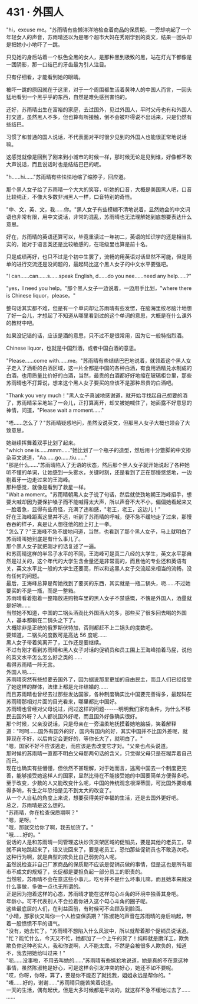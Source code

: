 <link rel="stylesheet" href="../styles/text.css" />
<h1>431 · 外国人</h1>

"hi，excuse
me。"苏雨晴有些懒洋洋地检查着商品的保质期，一旁却响起了一个年轻女人的声音，苏雨晴还以为是哪个超市大妈在秀刚学到的英文，结果一回头却是把她小小地吓了一跳。

只见她的身后站着一个肤色全黑的女人，是那种黑到极致的黑，站在灯光下都像是一团阴影，那一口结巴的牙齿最为引人注目。

只有仔细看，才能看到她的眼睛。

被吓一跳的原因就在于这里，对于一个周围都生活着黄种人的中国人而言，一回头猛地看到一个黑乎乎的东西，自然是难免感到害怕的。

还好，苏雨晴出生在富裕的家庭，去过国外，见过外国人，平时父母也有和外国人打交道，虽然黑人不多，但也算有所接触，倒不会被吓得说不出话来，只是仍然有些结巴。

习惯了和普通的国人说话，不代表面对平时很少见到的外国人也能很正常地说话嘛。

这感觉就像是回到了刚来到小城市的时候一样，那时候无论是见到谁，好像都不敢大声说话，而且说话时也是结结巴巴的呢。

"h......hi......"苏雨晴有些怯怯地缩了缩脖子，回应道。

那个黑人女子给了苏雨晴一个大大的笑容，听她的口音，大概是美国黑人吧，口音比较纯正，不像大多数非洲黑人一样，口音特别的奇怪。

"中、文，英、文，我......你。"黑人女子有些模糊不清地说着，显然她会的中文词语也非常有限，用中文说话，非常的混乱，苏雨晴也无法理解她到底想要表达什么意思。

好在，苏雨晴的英语还算可以，毕竟重读过一年初二，英语的知识学的还是相当扎实的，她对于语言类还是比较敏感的，在班级里也算是前十名。

只是成绩再好，也只不过是个初中生罢了，流畅的用英语对话显然不可能，但是简单的进行交流还是没问题的，最起码比这个黑人女子的中文水平要强吧。

"I can......can......s......speak English, d......do you nee......need
any help......?"

"yes，I need you help。"那个黑人女子一边说着，一边用手比划，"where there
is Chinese liquor，please。"

整句话其实都不难，但是有一个单词却让苏雨晴有些发愣，在脑海里绞尽脑汁地想了好一会儿，才想起了不知道从哪里看到过的这个单词的意思，大概是在什么课外的教材中吧。

如果没记错的话，应该是酒的意思，只不过不是很常用，因为它一般特指烈酒。

Chinese liquor，也就是中国烈酒，或者中国白酒的意思。

"Please......come
with......me。"苏雨晴有些结结巴巴地说着，就领着这个黑人女子走入了酒柜的白酒区域，这一片全都是中国的各种白酒，有食用酒精兑水制成的白酒，也用质量比价好的白酒，当然，最贵的白酒都好好地缩在玻璃柜台里，那些苏雨晴也不打算说，想来这个黑人女子要买的应该不是那种昂贵的白酒吧。

"Thank you very
much！"黑人女子真诚地感谢道，就开始寻找起自己想要的酒了，苏雨晴呆呆地站了一会儿，正打算离开，却又被她喊住了，她面露不好意思的神情，问道，"Please
wait a moment......"

"唔......怎么了？"苏雨晴疑惑地问，虽然没说英文，但那黑人女子大概也领会了大致意思。

她继续挥舞着双手比划了起来。\
"which one
is......mmm......"她比划了一个瓶子的造型，然后用十分蹩脚的中文掺杂英文说道，"Aa......go......tiu......"\
"那是什么......"苏雨晴陷入了无语的状态，然后那个黑人女子就开始说起了各种她听不懂的单词，让她感到一头雾水，关键时刻，还是看到了正在那慢悠悠地，一边剔着牙一边走过来的王海峰。\
那种感觉，就像是看到了救星一样。\
"Wait a
moment。"苏雨晴朝黑人女子说了句话，然后就使劲地朝王海峰招手，想要大喊却因为要保护嗓子而不能喊得太大声，所以声音不大不小，偏偏她看起来又一脸着急，显得有些奇怪，充满了违和感，"老王，老王，这边儿！"\
好在王海峰距离这里并不远，听到了苏雨晴的呼喊，便不急不缓地走了过来，那慢吞吞的样子，真是让人想往他的脸上打上一拳。\
"怎么了？"王海峰不急不缓地问道，当然，也看到了那个黑人女子，马上就明白了苏雨晴叫她到底是有什么事儿了。\
那个黑人女子就把刚才的话复述了一遍。\
和苏雨晴这样的半吊子水平的不同，王海峰可是真二八经的大学生，英文水平那自然是过关的，这个年代的大学生含金量还是非常高的，而且他的专业还和英语有关，英文水平比一般的大学生还要高，所以和这黑人女子交流起来相当的流畅，没有任何的问题。\
最后，王海峰总算是帮她找到了要买的东西，其实就是一瓶二锅头，呃......不过她要买的不是一瓶，而是一整箱。\
苏雨晴看着抱着一整箱放进购物车里的黑人女子不禁感慨，不愧是外国人，酒量就是好呐......\
当然她不知道，中国的二锅头酒劲比外国酒大的多，那些买了很多回去喝的外国人，基本都躺在二锅头之下了。\
大概除非是正统的俄罗斯伏特加，否则都赶不上二锅头的度数吧。\
要知道，二锅头的度数可是高达 56 度呢......\
黑人女子带着笑离开了，工作还是要继续。\
不过有刚才看到苏雨晴和黑人女子对话的促销员和员工围上王海峰拍着马屁，说他的英文水平怎么怎么好之类的......\
看得苏雨晴一阵无言。\
外国人呐......\
苏雨晴突然有些想要去国外了，因为据说那里更加的自由民主，而且人们已经接受了她这样的群体，法律上都是允许结婚的......\
而且苏雨晴也曾经去过那些发达国家，各种制度确实比中国要完善得多，最起码在苏雨晴那相对片面的目光看来，哪里都比中国好。\
苏雨晴也曾经对父母说过，问过这样的问题------明明我们家有条件，为什么不移民去国外呀？人人都说国外好呢，而且国外好像确实很好。\
那个时候，父亲没说话，只是母亲在一旁温柔地抚摸着她地脑袋，笑着解释道："呵呵......国外有国外的好，国内有国内的好，其实中国并不比国外差呢，就算现在不好，以后肯定会更好的，等你长大了，就明白了。"\
"嗯，国家不好不应该逃走，而应该是去改变它才对。"父亲也点头说道。\
那时候的苏雨晴一直都不明白父母那两句话的含义，只觉得父母只是在糊弄着自己而已。\
现在也确实有些懵懂，但依然不甚理解，对于她而言，逃离中国去一个制度更完善，能够接受她这样人的国家，显然比待在不能接受她的中国要简单方便得多吧。\
至于改变，少数的人又能改变什么呢，中国的传统观念根深蒂固，可比国外要艰难得多呐，有生之年恐怕是见不到太大的改变了。\
从一个人自私的角度上来说，想要获得美好幸福的生活，还是去国外更好吧。\
总之，苏雨晴是这么想的。\
"苏雨晴，你在检查保质期啊？"\
"嗯，是呀。"\
"哦，那就交给你了啊，我去加货了。"\
"哦......好的。"\
说话的人是和苏雨晴一同管理这块炒货货架区域的促销员，要是其他的老员工，早就不爽地跳起来了，话又说回来了，要是老员工，恐怕那些促销员也不敢造次吧。\
这种行为啊，就是典型的欺负比自己弱势的人呢。\
虽然说检查非自己厂家商品的保质期不应该是促销员做的事情，但是这也是所有超市不成文的规矩了，长促都是要担负起一部分员工的职责的。\
当然啦，苏雨晴不会在意这些小事儿，吃亏并不是什么坏事儿嘛，而且她本来就没什么事做，多做一点也无所谓的。\
正是因为抱着这样的心态，苏雨晴才能在这样勾心斗角的环境中独善其身吧。\
年龄小，可不代表别人不会拉着你进入这个勾心斗角的圈子呢。\
这些最底层的人们，在利益面前，有时候可不会顾及到脸面。\
"小晴，那家伙又叫你一个人检查保质期？"陈淑艳的声音在苏雨晴的身后响起，带着一股愤愤不平的语气。\
"没有，她去忙了。"苏雨晴不想陷入什么风波中，所以就帮着那个促销员说话道。\
"忙？能忙什么，今天又不忙，她都加了一个上午的货了！纯粹就是磨洋工，欺负欺负你这种老实人，我和你说啊，人不能太乖，不然是会被很多人欺负的，知道不，我去把她给叫过来！"\
"呃......没事啦，不用去叫她的......"苏雨晴有些尴尬地说道，她是真的不在意这种事情，虽然陈淑艳是好心，可是这样会引发冲突的好心，她还不如不要呢。\
"哎，你呀，你呀，算了，要是你不能忍了就找我，姐姐永远是帮你的。"\
"唔......好的，谢谢......"苏雨晴只能苦笑着说道。\
一天的生活，偶有起伏，但是大多时候都是平淡的，就这样不急不缓地过去了......\
......
